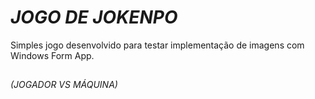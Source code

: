 # _JOGO DE JOKENPO_
Simples jogo desenvolvido para testar implementação de imagens com Windows Form App. 
##

_(JOGADOR VS MÁQUINA)_
